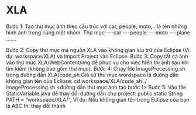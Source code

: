 # XLA
Bước 1: Tạo thư mục ảnh theo cấu trúc với car, people, moto,…là tên những hình ảnh trong cùng một nhóm.
Thư mục
—-car
—-people
—-moto
—-plane
…….

Bước 2: Copy thư mục mã nguồn XLA vào không gian lưu trữ của Eclipse (Ví dụ: workspace/XLA) và Import Project vào Eclipse.
Bước 3: Copy tất cả ảnh vào thư mục XLA/WebContent/img để phục vụ cho việc hiển thị ảnh sau khi tìm kiếm (không bao gồm thư mục).
Bước 4: Chạy file ImageProcessing.sh trong đường dẫn XLA/code_sh
Giả sử thư mục wordspace là đường dẫn không gian tên của Eclipse:
cd workspace/XLA/code_sh
./ ImageProcessing.sh <đường dẫn thư mục ảnh tạo bước 1>
Bước 5: Vào file StaticVariable.java để thay đổi đường dẫn cho project:
public static String PATH = “workspace/XLA/”;
Ví dụ: Nếu không gian tên trong Eclipse của bạn là ABC thì thay đổi thành
